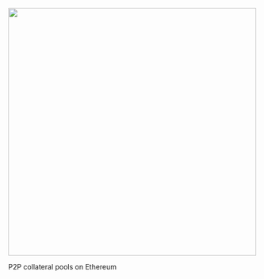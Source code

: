 <p><img src="https://surevx-public-assets1.s3.eu-west-2.amazonaws.com/SureVX_300dpi_198x57.png" width="500"/></p>
P2P collateral pools on Ethereum

